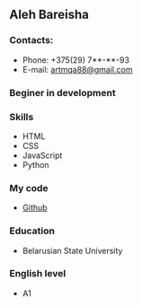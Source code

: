 ## Aleh Bareisha

### Contacts:
* Phone: +375(29) 7**-**-93
* E-mail: artmqa88@gmail.com

### Beginer in development
### Skills
* HTML 
* CSS
* JavaScript
* Python

### My code
* [Github](https://github.com/artmqa88)

### Education
* Belarusian State University
### English level
* A1

